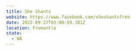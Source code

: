 ```yaml
---
title: She Shants
website: https://www.facebook.com/sheshantsfreo
date: 2022-09-27T03:00:59.381Z
location: Fremantle
state:
  - WA
---
```

